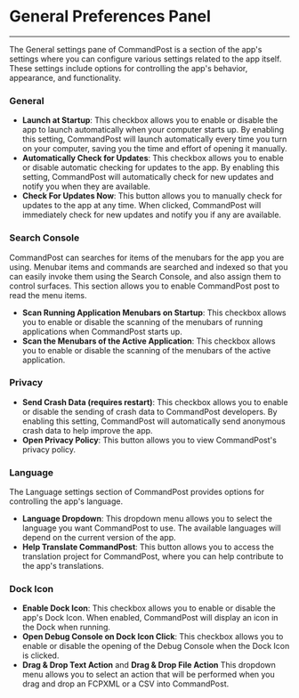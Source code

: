 # General Preferences Panel
---

The General settings pane of CommandPost is a section of the app's settings where you can configure various settings related to the app itself. These settings include options for controlling the app's behavior, appearance, and functionality. 

### General
- **Launch at Startup**: This checkbox allows you to enable or disable the app to launch automatically when your computer starts up. By enabling this setting, CommandPost will launch automatically every time you turn on your computer, saving you the time and effort of opening it manually.
- **Automatically Check for Updates**: This checkbox allows you to enable or disable automatic checking for updates to the app. By enabling this setting, CommandPost will automatically check for new updates and notify you when they are available.
- **Check For Updates Now**: This button allows you to manually check for updates to the app at any time. When clicked, CommandPost will immediately check for new updates and notify you if any are available.

### Search Console
CommandPost can searches for items of the menubars for the app you are using. Menubar items and commands are searched and indexed so that you can easily invoke them using the Search Console, and also assign them to control surfaces. This section allows you to enable CommandPost post to read the menu items.
- **Scan Running Application Menubars on Startup**: This checkbox allows you to enable or disable the scanning of the menubars of running applications when CommandPost starts up.
- **Scan the Menubars of the Active Application**: This checkbox allows you to enable or disable the scanning of the menubars of the active application.

### Privacy
- **Send Crash Data (requires restart)**: This checkbox allows you to enable or disable the sending of crash data to CommandPost developers. By enabling this setting, CommandPost will automatically send anonymous crash data to help improve the app.
- **Open Privacy Policy**: This button allows you to view CommandPost's privacy policy.

### Language
The Language settings section of CommandPost provides options for controlling the app's language.
- **Language Dropdown**: This dropdown menu allows you to select the language you want CommandPost to use. The available languages will depend on the current version of the app.
- **Help Translate CommandPost**: This button allows you to access the translation project for CommandPost, where you can help contribute to the app's translations.

### Dock Icon
- **Enable Dock Icon**: This checkbox allows you to enable or disable the app's Dock Icon. When enabled, CommandPost will display an icon in the Dock when running.
- **Open Debug Console on Dock Icon Click**: This checkbox allows you to enable or disable the opening of the Debug Console when the Dock Icon is clicked.
- **Drag & Drop Text Action** and **Drag & Drop File Action** This dropdown menu allows you to select an action that will be performed when you drag and drop an FCPXML or a CSV into CommandPost.
